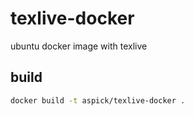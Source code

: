 # texlive-docker

ubuntu docker image with texlive

## build
```sh
docker build -t aspick/texlive-docker .
```
